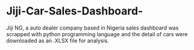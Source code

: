 # Jiji-Car-Sales-Dashboard-
Jiji NG, a auto dealer company based in Nigeria sales dashboard was scrapped with python programming language and the detail of cars were downloaded as an .XLSX file for analysis.
